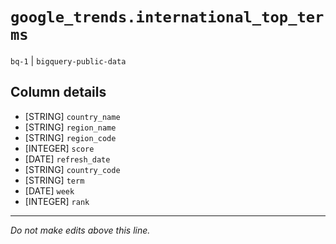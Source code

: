 # `google_trends.international_top_terms`
`bq-1` | `bigquery-public-data`

## Column details
* [STRING]    `country_name`
* [STRING]    `region_name`
* [STRING]    `region_code`
* [INTEGER]   `score`
* [DATE]      `refresh_date`
* [STRING]    `country_code`
* [STRING]    `term`
* [DATE]      `week`
* [INTEGER]   `rank`

-------------------------------------------------------------------------------
*Do not make edits above this line.*
